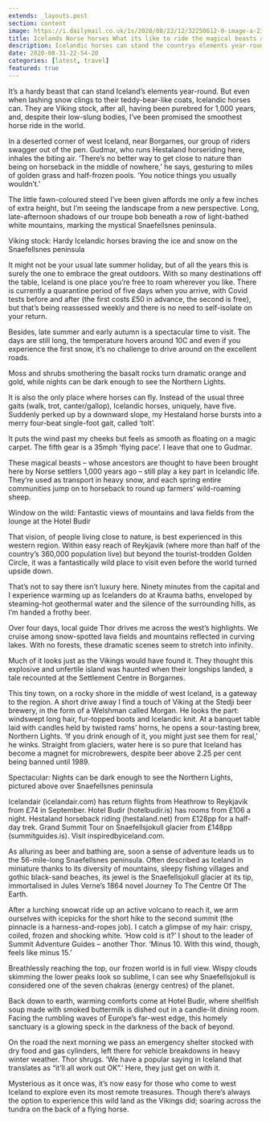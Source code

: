 ```yaml
---
extends: _layouts.post
section: content
image: https://i.dailymail.co.uk/1s/2020/08/22/12/32250612-0-image-a-23_1598096591712.jpg 
title: Icelands Norse horses What its like to ride the magical beasts across this frozen land 
description: Icelandic horses can stand the countrys elements year-round and are used as transport in heavy snow. Siobhan Warwicker visited Borgarnes to find out what its like to ride one of the magical beasts. 
date: 2020-08-31-22-54-20 
categories: [latest, travel] 
featured: true 
--- 
```

It’s a hardy beast that can stand Iceland’s elements year-round. But even when lashing snow clings to their teddy-bear-like coats, Icelandic horses can. They are Viking stock, after all, having been purebred for 1,000 years, and, despite their low-slung bodies, I’ve been promised the smoothest horse ride in the world.

In a deserted corner of west Iceland, near Borgarnes, our group of riders swagger out of the pen. Gudmar, who runs Hestaland horseriding here, inhales the biting air. ‘There’s no better way to get close to nature than being on horseback in the middle of nowhere,’ he says, gesturing to miles of golden grass and half-frozen pools. ‘You notice things you usually wouldn’t.’

The little fawn-coloured steed I’ve been given affords me only a few inches of extra height, but I’m seeing the landscape from a new perspective. Long, late-afternoon shadows of our troupe bob beneath a row of light-bathed white mountains, marking the mystical Snaefellsnes peninsula.

Viking stock: Hardy Icelandic horses braving the ice and snow on the Snaefellsnes peninsula

It might not be your usual late summer holiday, but of all the years this is surely the one to embrace the great outdoors. With so many destinations off the table, Iceland is one place you’re free to roam wherever you like. There is currently a quarantine period of five days when you arrive, with Covid tests before and after (the first costs £50 in advance, the second is free), but that’s being reassessed weekly and there is no need to self-isolate on your return.

Besides, late summer and early autumn is a spectacular time to visit. The days are still long, the temperature hovers around 10C and even if you experience the first snow, it’s no challenge to drive around on the excellent roads.

Moss and shrubs smothering the basalt rocks turn dramatic orange and gold, while nights can be dark enough to see the Northern Lights.

It is also the only place where horses can fly. Instead of the usual three gaits (walk, trot, canter/gallop), Icelandic horses, uniquely, have five. Suddenly perked up by a downward slope, my Hestaland horse bursts into a merry four-beat single-foot gait, called ‘tolt’.

It puts the wind past my cheeks but feels as smooth as floating on a magic carpet. The fifth gear is a 35mph ‘flying pace’. I leave that one to Gudmar.

These magical beasts – whose ancestors are thought to have been brought here by Norse settlers 1,000 years ago – still play a key part in Icelandic life. They’re used as transport in heavy snow, and each spring entire communities jump on to horseback to round up farmers’ wild-roaming sheep.

Window on the wild: Fantastic views of mountains and lava fields from the lounge at the Hotel Budir 

That vision, of people living close to nature, is best experienced in this western region. Within easy reach of Reykjavik (where more than half of the country’s 360,000 population live) but beyond the tourist-trodden Golden Circle, it was a fantastically wild place to visit even before the world turned upside down.

That’s not to say there isn’t luxury here. Ninety minutes from the capital and I experience warming up as Icelanders do at Krauma baths, enveloped by steaming-hot geothermal water and the silence of the surrounding hills, as I’m handed a frothy beer.

Over four days, local guide Thor drives me across the west’s highlights. We cruise among snow-spotted lava fields and mountains reflected in curving lakes. With no forests, these dramatic scenes seem to stretch into infinity.

Much of it looks just as the Vikings would have found it. They thought this explosive and unfertile island was haunted when their longships landed, a tale recounted at the Settlement Centre in Borgarnes. 

This tiny town, on a rocky shore in the middle of west Iceland, is a gateway to the region. A short drive away I find a touch of Viking at the Stedji beer brewery, in the form of a Welshman called Morgan. He looks the part: windswept long hair, fur-topped boots and Icelandic knit. At a banquet table laid with candles held by twisted rams’ horns, he opens a sour-tasting brew, Northern Lights. ‘If you drink enough of it, you might just see them for real,’ he winks. Straight from glaciers, water here is so pure that Iceland has become a magnet for microbrewers, despite beer above 2.25 per cent being banned until 1989.

Spectacular: Nights can be dark enough to see the Northern Lights, pictured above over Snaefellsnes peninsula

Icelandair (icelandair.com) has return flights from Heathrow to Reykjavik from £74 in September. Hotel Budir (hotelbudir.is) has rooms from £106 a night. Hestaland horseback riding (hestaland.net) from £128pp for a half-day trek. Grand Summit Tour on Snaefellsjokull glacier from £148pp (summitguides.is). Visit inspiredbyiceland.com.

As alluring as beer and bathing are, soon a sense of adventure leads us to the 56-mile-long Snaefellsnes peninsula. Often described as Iceland in miniature thanks to its diversity of mountains, sleepy fishing villages and gothic black-sand beaches, its jewel is the Snaefellsjokull glacier at its tip, immortalised in Jules Verne’s 1864 novel Journey To The Centre Of The Earth.

After a lurching snowcat ride up an active volcano to reach it, we arm ourselves with icepicks for the short hike to the second summit (the pinnacle is a harness-and-ropes job). I catch a glimpse of my hair: crispy, coiled, frozen and shocking white. ‘How cold is it?’ I shout to the leader of Summit Adventure Guides – another Thor. ‘Minus 10. With this wind, though, feels like minus 15.’

Breathlessly reaching the top, our frozen world is in full view. Wispy clouds skimming the lower peaks look so sublime, I can see why Snaefellsjokull is considered one of the seven chakras (energy centres) of the planet.

Back down to earth, warming comforts come at Hotel Budir, where shellfish soup made with smoked buttermilk is dished out in a candle-lit dining room. Facing the rumbling waves of Europe’s far-west edge, this homely sanctuary is a glowing speck in the darkness of the back of beyond.

On the road the next morning we pass an emergency shelter stocked with dry food and gas cylinders, left there for vehicle breakdowns in heavy winter weather. Thor shrugs. ‘We have a popular saying in Iceland that translates as “it’ll all work out OK”.’ Here, they just get on with it.

Mysterious as it once was, it’s now easy for those who come to west Iceland to explore even its most remote treasures. Though there’s always the option to experience this wild land as the Vikings did; soaring across the tundra on the back of a flying horse.

